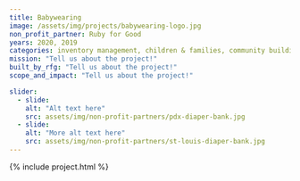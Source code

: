 ```yaml
---
title: Babywearing
image: /assets/img/projects/babywearing-logo.jpg
non_profit_partner: Ruby for Good
years: 2020, 2019
categories: inventory management, children & families, community building, youth issues
mission: "Tell us about the project!"
built_by_rfg: "Tell us about the project!"
scope_and_impact: "Tell us about the project!"

slider:
  - slide: 
    alt: "Alt text here"
    src: assets/img/non-profit-partners/pdx-diaper-bank.jpg
  - slide: 
    alt: "More alt text here"
    src: assets/img/non-profit-partners/st-louis-diaper-bank.jpg
---
```


{% include project.html %}
